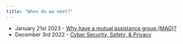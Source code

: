 ```yaml
---
title: "When do we meet?"
---
```


- January 21st 2023 - [Why have a mutual assistance group (MAG)?](01212023.md)
- December 3rd 2022 - [Cyber Security, Safety, & Privacy](12032022.md)
